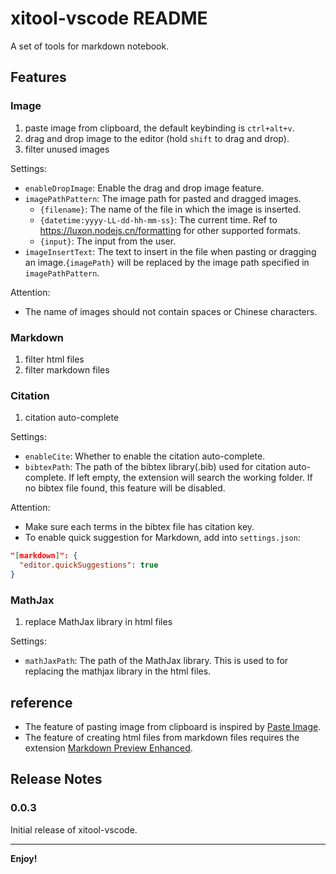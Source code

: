 # xitool-vscode README

A set of tools for markdown notebook.

## Features

### Image 

1. paste image from clipboard, the default keybinding is `ctrl+alt+v`.
2. drag and drop image to the editor (hold `shift` to drag and drop).
3. filter unused images

Settings:

- `enableDropImage`: Enable the drag and drop image feature.
- `imagePathPattern`: The image path for pasted and dragged images.
  - `{filename}`: The name of the file in which the image is inserted.
  - `{datetime:yyyy-LL-dd-hh-mm-ss}`: The current time. Ref to https://luxon.nodejs.cn/formatting for other supported formats.
  - `{input}`: The input from the user.
- `imageInsertText`: The text to insert in the file when pasting or dragging an image.`{imagePath}` will be replaced by the image path specified in `imagePathPattern`.

Attention:

- The name of images should not contain spaces or Chinese characters.

### Markdown

1. filter html files 
2. filter markdown files

### Citation

1. citation auto-complete

Settings:

- `enableCite`: Whether to enable the citation auto-complete.
- `bibtexPath`: The path of the bibtex library(.bib) used for citation auto-complete. If left empty, the extension will search the working folder. If no bibtex file found, this feature will be disabled.

Attention:

- Make sure each terms in the bibtex file has citation key.
- To enable quick suggestion for Markdown, add into `settings.json`:

```json
"[markdown]": {
  "editor.quickSuggestions": true
}
```

### MathJax

1. replace MathJax library in html files

Settings:

- `mathJaxPath`: The path of the MathJax library. This is used to for replacing the mathjax library in the html files.


## reference

- The feature of pasting image from clipboard is inspired by [Paste Image](https://github.com/mushanshitiancai/vscode-paste-image).
- The feature of creating html files from markdown files requires the extension [Markdown Preview Enhanced](https://github.com/shd101wyy/vscode-markdown-preview-enhanced).

## Release Notes

### 0.0.3

Initial release of xitool-vscode.

---

**Enjoy!**
